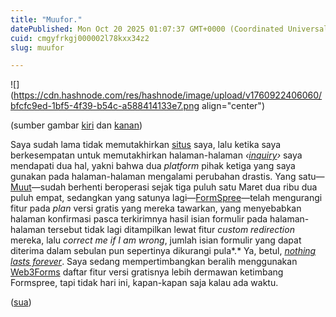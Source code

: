 ```yaml
---
title: "Muufor."
datePublished: Mon Oct 20 2025 01:07:37 GMT+0000 (Coordinated Universal Time)
cuid: cmgyfrkgj000002l78kxx34z2
slug: muufor

---
```


![](https://cdn.hashnode.com/res/hashnode/image/upload/v1760922406060/bfcfc9ed-1bf5-4f39-b54c-a588414133e7.png align="center")

(sumber gambar [kiri](https://web.archive.org/web/20240316215247/https://muut.com/) dan [kanan](https://formspree.io/))

Saya sudah lama tidak memutakhirkan [situs](https://jimmy.ofisia.name) saya, lalu ketika saya berkesempatan untuk memutakhirkan halaman-halaman *‹*[*inquiry*](https://jimmy.ofisia.name/inquiry)*›* saya mendapati dua hal, yakni bahwa dua *platform* pihak ketiga yang saya gunakan pada halaman-halaman mengalami perubahan drastis. Yang satu—[Muut](https://web.archive.org/web/20240316215247/https://muut.com/)—sudah berhenti beroperasi sejak tiga puluh satu Maret dua ribu dua puluh empat, sedangkan yang satunya lagi—[FormSpree](https://formspree.io/)—telah mengurangi fitur pada *plan* versi gratis yang mereka tawarkan, yang menyebabkan halaman konfirmasi pasca terkirimnya hasil isian formulir pada halaman-halaman tersebut tidak lagi ditampilkan lewat fitur *custom redirection* mereka, lalu *correct me if I am wrong*, jumlah isian formulir yang dapat diterima dalam sebulan pun sepertinya dikurangi pula*.* Ya, betul, [*nothing lasts forever*](https://blog.sua.ist/nlf). Saya sedang mempertimbangkan beralih menggunakan [Web3Forms](https://web3forms.com/features) daftar fitur versi gratisnya lebih dermawan ketimbang Formspree, tapi tidak hari ini, kapan-kapan saja kalau ada waktu.

([sua](https://sua.ist))